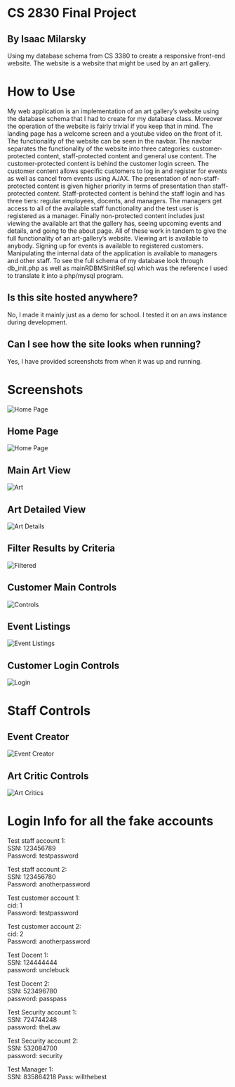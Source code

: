 # CS 2830 Final Project
## By Isaac Milarsky
Using my database schema from CS 3380 to create a responsive front-end website.
The website is a website that might be used by an art gallery.

# How to Use
	
My web application is an implementation of an art gallery’s website using the database schema that I had to create for my database class.
Moreover the operation of the website is fairly trivial if you keep that in mind. 
	The landing page has a welcome screen and a youtube video on the front of it. The functionality of the website can be seen in the navbar. The navbar separates the functionality of the website into three categories: customer-protected content, staff-protected content and general use content.  The customer-protected content is behind the customer login screen. The customer content allows specific customers to log in and register for events as well as cancel from events using AJAX. The presentation of non-staff-protected content is given higher priority in terms of presentation than staff-protected content. Staff-protected content is behind the staff login and has three tiers: regular employees, docents, and managers. The managers get access to all of the available staff functionality and the test user is registered as a manager. Finally non-protected content includes just viewing the available art that the gallery has, seeing upcoming events and details, and going to the about page. 
	All of these work in tandem to give the full functionality of an art-gallery’s website. Viewing art is available to anybody. Signing up for events is available to registered customers. Manipulating the internal data of the application is available to managers and other staff. To see the full schema of my database look through db_init.php as well as mainRDBMSinitRef.sql which was the reference I used to translate it into a php/mysql program. 
	
## Is this site hosted anywhere?
No, I made it mainly just as a demo for school. I tested it on an aws instance during development.

## Can I see how the site looks when running?
Yes, I have provided screenshots from when it was up and running.

# Screenshots
![Home Page](/screenshots/aboutPage.png?raw=true "Home Page")

## Home Page
![Home Page](/screenshots/homePage.png?raw=true "Home Page")
## Main Art View
![Art](/screenshots/art.png?raw=true "Main Art View")

## Art Detailed View
![Art Details](/screenshots/art-details.png?raw=true "Art Details")

## Filter Results by Criteria
![Filtered](/screenshots/art-filtered.png?raw=true "Filtered")

## Customer Main Controls
![Controls](/screenshots/customerControlPage.png?raw=true "Controls")

## Event Listings
![Event Listings](/screenshots/events.png?raw=true "Events")

## Customer Login Controls
![Login](/screenshots/customer-login.png?raw=true "Login")

# Staff Controls

## Event Creator
![Event Creator](/screenshots/eventCreator.png?raw=true "Event Creator")

## Art Critic Controls
![Art Critics](/screenshots/artCriticControlsStaff.png?raw=true "Critics")

# Login Info for all the fake accounts
Test staff account 1:  
SSN: 123456789  
Password: testpassword  

Test staff account 2:  
SSN: 123456780  
Password: anotherpassword  


Test customer account 1:  
cid: 1  
Password: testpassword  

Test customer account 2:  
cid: 2  
Password: anotherpassword  

Test Docent 1:  
SSN: 124444444  
 password: unclebuck  

Test Docent 2:  
SSN: 523496780  
    password: passpass  
    
Test Security account 1:  
SSN: 724744248  
    password: theLaw  

Test Security account 2:  
SSN: 532084700  
    password: security  

Test Manager 1:  
    SSN: 835864218
    Pass: willthebest  

